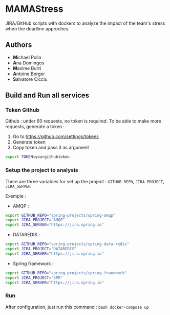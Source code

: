 # MAMAStress
JIRA/GitHub scripts with dockers to analyze the impact of the team's stress when the deadline approches.

## Authors
- **M**ichael Polla
- **A**na Domingos
- **M**axime Burri
- **A**ntoine Berger
- **S**alvatore Cicciu

## Build and Run all services

### Token Github
Github : under 60 requests, no token is required. To be able to make more requests, generate a token :
1. Go to https://github.com/settings/tokens
2. Generate token
3. Copy token and pass it as argument  
  
```bash
export TOKEN=yourgithubtoken
```

### Setup the project to analysis
There are three variables for set up the project : `GITHUB_REPO`, `JIRA_PROJECT`, `JIRA_SERVER`

Exemple :
- AMQP :
```bash
export GITHUB_REPO="spring-projects/spring-amqp"
export JIRA_PROJECT="AMQP"
export JIRA_SERVER="https://jira.spring.io"
```
- DATAREDIS :
```bash
export GITHUB_REPO="spring-projects/spring-data-redis"
export JIRA_PROJECT="DATAREDIS"
export JIRA_SERVER="https://jira.spring.io"
```
- Spring framework :
```bash
export GITHUB_REPO="spring-projects/spring-framework"
export JIRA_PROJECT="SPR"
export JIRA_SERVER="https://jira.spring.io"
```

### Run
After configuration, just run this command : ```bash
docker-compose up```

